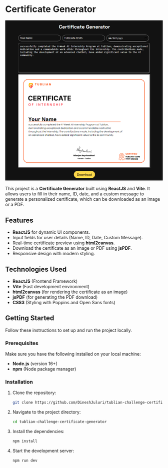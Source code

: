 # Certificate Generator 

![Certificate Generator Preview](./image.png)

This project is a **Certificate Generator** built using **ReactJS** and **Vite**. It allows users to fill in their name, ID, date, and a custom message to generate a personalized certificate, which can be downloaded as an image or a PDF.

## Features
- **ReactJS** for dynamic UI components.
- Input fields for user details (Name, ID, Date, Custom Message).
- Real-time certificate preview using **html2canvas**.
- Download the certificate as an image or PDF using **jsPDF**.
- Responsive design with modern styling.

## Technologies Used
- **ReactJS** (Frontend Framework)
- **Vite** (Fast development environment)
- **html2canvas** (for rendering the certificate as an image)
- **jsPDF** (for generating the PDF download)
- **CSS3** (Styling with Poppins and Open Sans fonts)

## Getting Started

Follow these instructions to set up and run the project locally.

### Prerequisites
Make sure you have the following installed on your local machine:
- **Node.js** (version 16+)
- **npm** (Node package manager)

### Installation

1. Clone the repository:
   ```bash
   git clone https://github.com/DineshJuluri/tublian-challenge-certificate-generator/
2. Navigate to the project directory:
   ```bash
   cd tublian-challenge-certificate-generator
3. Install the dependencies:
   ```bash
   npm install
4. Start the development server:
   ```bash
   npm run dev

     
